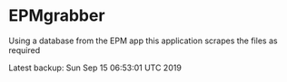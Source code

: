 # EPMgrabber
Using a database from the EPM app this application scrapes the files as required


Latest backup: Sun Sep 15 06:53:01 UTC 2019
